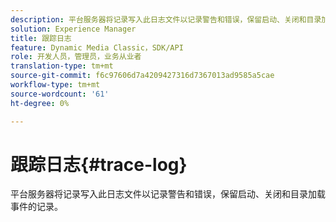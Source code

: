 ```yaml
---
description: 平台服务器将记录写入此日志文件以记录警告和错误，保留启动、关闭和目录加载事件的记录。
solution: Experience Manager
title: 跟踪日志
feature: Dynamic Media Classic，SDK/API
role: 开发人员，管理员，业务从业者
translation-type: tm+mt
source-git-commit: f6c97606d7a4209427316d7367013ad9585a5cae
workflow-type: tm+mt
source-wordcount: '61'
ht-degree: 0%

---
```



# 跟踪日志{#trace-log}

平台服务器将记录写入此日志文件以记录警告和错误，保留启动、关闭和目录加载事件的记录。

